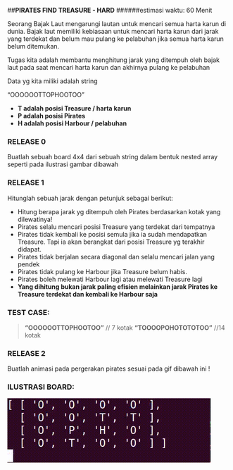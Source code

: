 ##**PIRATES FIND TREASURE - HARD**
######estimasi waktu: 60 Menit

Seorang Bajak Laut mengarungi lautan untuk mencari semua harta karun di dunia.
Bajak laut memiliki kebiasaan untuk mencari harta karun dari jarak yang terdekat dan belum mau pulang ke pelabuhan jika semua harta karun belum ditemukan.

Tugas kita adalah membantu menghitung jarak yang ditempuh oleh bajak laut pada saat mencari harta karun dan akhirnya pulang ke pelabuhan

Data yg kita miliki adalah string

“OOOOOOTTOPHOOTOO”

 - **T adalah posisi Treasure / harta karun**
 - **P adalah posisi Pirates**
 - **H adalah posisi Harbour / pelabuhan**



### RELEASE 0
Buatlah sebuah board 4x4 dari sebuah string dalam bentuk nested array seperti pada ilustrasi gambar dibawah 


### RELEASE 1
Hitunglah sebuah jarak dengan petunjuk sebagai berikut: 
* Hitung berapa jarak yg ditempuh oleh Pirates berdasarkan kotak yang dilewatinya!
* Pirates selalu mencari posisi Treasure yang terdekat dari tempatnya
* Pirates tidak kembali ke posisi semula jika ia sudah mendapatkan Treasure. Tapi ia akan berangkat dari posisi Treasure yg terakhir didapat.
* Pirates tidak berjalan secara diagonal dan selalu mencari jalan yang pendek
* Pirates tidak pulang ke Harbour jika Treasure belum habis.
* Pirates boleh melewati Harbour lagi atau melewati Treasure lagi
* **Yang dihitung bukan jarak paling efisien melainkan jarak Pirates ke Treasure terdekat dan kembali ke Harbour saja**
### TEST CASE:
>**“OOOOOOTTOPHOOTOO”** // 7 kotak
>**“TOOOOPOHOTOTOTOO”** //14 kotak


### RELEASE 2
Buatlah animasi pada pergerakan pirates sesuai pada gif dibawah ini !

### ILUSTRASI BOARD:
![Image of Piratehunt](./example.gif)

